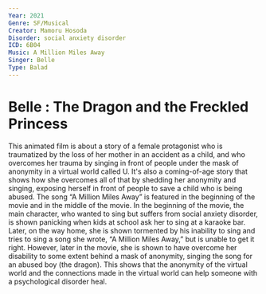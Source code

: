 ```yaml
---
Year: 2021
Genre: SF/Musical
Creator: Mamoru Hosoda
Disorder: social anxiety disorder
ICD: 6B04
Music: A Million Miles Away
Singer: Belle
Type: Balad
---
```


# Belle : The Dragon and the Freckled Princess

 This animated film is about a story of a female protagonist who is traumatized by the loss of her mother in an accident as a child, and who overcomes her trauma by singing in front of people under the mask of anonymity in a virtual world called U. It's also a coming-of-age story that shows how she overcomes all of that by shedding her anonymity and singing, exposing herself in front of people to save a child who is being abused.
 The song “A Million Miles Away” is featured in the beginning of the movie and in the middle of the movie. In the beginning of the movie, the main character, who wanted to sing but suffers from social anxiety disorder, is shown panicking when kids at school ask her to sing at a karaoke bar. Later, on the way home, she is shown tormented by his inability to sing and tries to sing a song she wrote, “A Million Miles Away,” but is unable to get it right. However, later in the movie, she is shown to have overcome her disability to some extent behind a mask of anonymity, singing the song for an abused boy (the dragon). This shows that the anonymity of the virtual world and the connections made in the virtual world can help someone with a psychological disorder heal.
